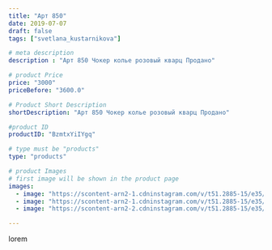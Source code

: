 ```yaml
---
title: "Арт 850"
date: 2019-07-07
draft: false
tags: ["svetlana_kustarnikova"]

# meta description
description : "Арт 850 Чокер колье розовый кварц Продано"

# product Price
price: "3000"
priceBefore: "3600.0"

# Product Short Description
shortDescription: "Арт 850 Чокер колье розовый кварц Продано"

#product ID
productID: "BzmtxYiIYgq"

# type must be "products"
type: "products"

# product Images
# first image will be shown in the product page
images:
  - image: "https://scontent-arn2-1.cdninstagram.com/v/t51.2885-15/e35/65918292_125585645356722_1291311107266366716_n.jpg?se=7&tp=1&_nc_ht=scontent-arn2-1.cdninstagram.com&_nc_cat=106&_nc_ohc=6eF_G7NVkCAAX8BqynP&ccb=7-4&oh=989ad4b2c64655ddcc76d943205843d3&oe=608255BE&ig_cache_key=MjA4MjU1MzE3NDk1NjM5MTcyMQ%3D%3D.2-ccb7-4"
  - image: "https://scontent-arn2-1.cdninstagram.com/v/t51.2885-15/e35/61656287_107006307157189_7844419024988895164_n.jpg?se=7&tp=1&_nc_ht=scontent-arn2-1.cdninstagram.com&_nc_cat=101&_nc_ohc=8CjnkUZEjZ0AX9U61Hr&ccb=7-4&oh=7a10fdd7efa3c7f37861db2961050081&oe=60829BA9&ig_cache_key=MjA4MjU1MzE3NDk1NjM4MDUyOQ%3D%3D.2-ccb7-4"
  - image: "https://scontent-arn2-2.cdninstagram.com/v/t51.2885-15/e35/66705267_147060616473152_1518995522856753550_n.jpg?se=7&tp=1&_nc_ht=scontent-arn2-2.cdninstagram.com&_nc_cat=108&_nc_ohc=UWIpXQpeXd0AX9vdII6&ccb=7-4&oh=82d33c1d007c588163d2d5c0eed44121&oe=6081583E&ig_cache_key=MjA4MjU1MzE3NDk0Nzk3Nzk1Ng%3D%3D.2-ccb7-4"

---
```

lorem
